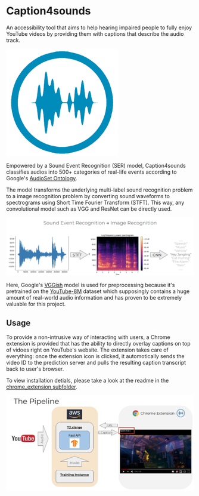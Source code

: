 # Caption4sounds

An accessibility tool that aims to help hearing impaired people to fully enjoy YouTube videos by providing them with captions that describe the audio track.

![alt text](https://github.com/hellokikicat/caption4sounds/blob/master/chrome_extension/caption4sounds/waveform-icon.png?raw=true)

Empowered by a Sound Event Recognition (SER) model, Caption4sounds classifies audios into 500+ categories of real-life events according to Google's [AudioSet Ontology](https://research.google.com/audioset/ontology/index.html).

The model transforms the underlying multi-label sound recognition problem to a image recognition problem by converting sound waveforms to spectrograms using Short Time Fourier Transform (STFT). This way, any convolutional model such as VGG and ResNet can be directly used.

![alt text](https://github.com/hellokikicat/caption4sounds/blob/master/.archived/spectrogram.png?raw=true)

Here, Google's [VGGish](https://ai.google/research/pubs/pub45611) model is used for preprocessing because it's pretrained on the [YouTube-8M](https://research.google.com/youtube8m/) dataset which supposingly contains a huge amount of real-world audio information and has proven to be extremely valuable for this project.


## Usage

To provide a non-intrusive way of interacting with users, a Chrome extension is provided that has the ability to directly overlay captions on top of vidoes right on YouTube's website. The extension takes care of everything: once the extension icon is clicked, it automotically sends the video ID to the prediction server and pulls the resulting caption transcript back to user's browser.

To view installation detials, please take a look at the readme in the [chrome_extension subfolder](https://github.com/hellokikicat/caption4sounds/tree/master/chrome_extension).

![alt text](https://github.com/hellokikicat/caption4sounds/blob/master/.archived/pipeline.png?raw=true)

